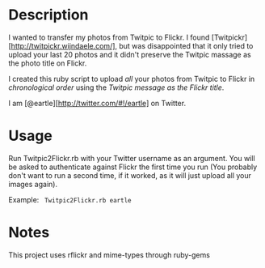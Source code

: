 # Description
I wanted to transfer my photos from Twitpic to Flickr.  I found [Twitpickr][http://twitpickr.wijndaele.com/], but was disappointed that it only tried to upload your last 20 photos and it didn't preserve the Twitpic massage as the photo title on Flickr.

I created this ruby script to upload *all* your photos from Twitpic to Flickr in *chronological order* using the *Twitpic message as the Flickr title*.

I am [@eartle][http://twitter.com/#!/eartle] on Twitter.

# Usage
Run Twitpic2Flickr.rb with your Twitter username as an argument.  You will be asked to authenticate against Flickr the first time you run (You probably don't want to run a second time, if it worked, as it will just upload all your images again). 

Example:
<code>
Twitpic2Flickr.rb eartle
</code>

# Notes
This project uses rflickr and mime-types through ruby-gems

